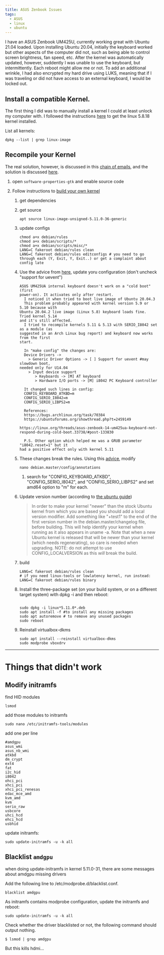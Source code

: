 ```yaml
---
title: ASUS Zenbook Issues
tags:
  - ASUS
  - linux
  - ubuntu
---
```


I have an ASUS Zenbook UM425U, currently working great with Ubuntu 21.04 loaded.  Upon installing Ubuntu 20.04, initially the keyboard worked but other aspects of the computer did not, such as being able to control screen brightness, fan speed, etc.  After the kernel was automatically updated, however, suddently I was unable to use the keyboard, but intermittently.  Each reboot might allow me or not.  To add an additional wrinkle, I had also encrypted my hard drive using LUKS, meaning that if I was traveling or did not have access to an external keyboard, I would be locked out.

## Install a compatible Kernel.  

The first thing I did was to manually install a kernel I could at least unlock my computer with.  I followed the instructions [here](https://www.how2shout.com/linux/install-linux-5-8-kernel-on-ubuntu-20-04-lts/) to get the linux 5.8.18 kernel installed.

List all kernels:

```
dpkg --list | grep linux-image
```

## Recompile your Kernel

The real solution, however, is discussed in this [chain of emails](https://www.mail-archive.com/search?l=ubuntu-bugs@lists.ubuntu.com&q=subject:%22%5C%5BBug+1943832%5C%5D+Re%5C%3A+Keyboard+doesn%27t+work+on+a+%5C%22cold+boot%5C%22+with+built%5C-in+%5C%22i8042+PC+Keyboard+controller%5C%22+%5C%28ASUS+UM425UA%5C%29%22&o=newest&f=1), and the solution is discussed  [here](https://www.mail-archive.com/ubuntu-bugs@lists.ubuntu.com/msg5955393.html).

1. open ```software-properties-gtk``` and enable source code
1. Follow instructions to [build your own kernel](https://wiki.ubuntu.com/Kernel/BuildYourOwnKernel)

    1. get dependencies
    1. get source

        ```
        apt source linux-image-unsigned-5.11.0-36-generic 
        ```

    1. update configs
    
        ```
        chmod a+x debian/rules
        chmod a+x debian/scripts/*
        chmod a+x debian/scripts/misc/*
        LANG=C fakeroot debian/rules clean
        LANG=C fakeroot debian/rules editconfigs # you need to go through each (Y, Exit, Y, Exit..) or get a complaint about config late
        ```

    1. Use the advice from [here](https://www.mail-archive.com/ubuntu-bugs@lists.ubuntu.com/msg5955393.html), update yoru configuration (don't uncheck "support for uevent")

        
        ```
        ASUS UM425UA internal keyboard doesn't work on a "cold boot" (first 
        power-on). It activates only after restart.
          I noticed it when tried to boot live image of Ubuntu 20.04.3
          This problem probably appeared with kernel version 5.9 or 5.10 because with 
        Ubuntu 20.04.2 live image (Linux 5.8) keyboard loads fine. Tried kernel 5.14 
        and it's still affected.
          I tried to recompile kernels 5.11 & 5.13 with SERIO_I8042 set as a module (as 
        suggested in an Arch Linux bug report) and keyboard now works from the first 
        start.
          
          In "make config" the changes are:
          Device Drivers ->
            > Generic Driver Options -> [ ] Support for uevent #may slowdown boot, 
        needed only for U14.04
            > Input device support
               > Keyboards -> [M] AT keyboard
               > Hardware I/O ports -> [M] i8042 PC Keyboard controller
          
          It changed such lines in config:
          CONFIG_KEYBOARD_ATKBD=m
          CONFIG_SERIO_I8042=m
          CONFIG_SERIO_LIBPS2=m
          
          References:
          https://bugs.archlinux.org/task/70384
          https://ubuntuforums.org/showthread.php?t=2459149
          
        https://linux.org/threads/asus-zenbook-14-um425ua-keyboard-not-respond-during-cold-boot.33738/#post-133830
          
          P.S. Other option which helped me was a GRUB parameter "i8042.reset=1" but it 
        had a positive effect only with kernel 5.11
        ```

    1. These changes break the rules.  Using this [advice](), modify 
        
        ```
        nano debian.master/config/annotations
        ```
        
        1. search for "CONFIG_KEYBOARD_ATKBD", "CONFIG_SERIO_I8042", and "CONFIG_SERIO_LIBPS2" and set amd64 option to "m" for each.
        

    1. Update version number (according to [the ubuntu guide](https://wiki.ubuntu.com/Kernel/BuildYourOwnKernel#Modifying_the_configuration))

       > In order to make your kernel "newer" than the stock Ubuntu kernel from which you are based you should add a local version modifier. Add something like "+test1" to the end of the first version number in the debian.master/changelog file, before building. This will help identify your kernel when running as it also appears in uname -a. Note that when a new Ubuntu kernel is released that will be newer than your kernel (which needs regenerating), so care is needed when upgrading. NOTE: do not attempt to use CONFIG_LOCALVERSION as this _will_ break the build. 


    1. build
    
        ```
        LANG=C fakeroot debian/rules clean
        # if you need linux-tools or lowlatency kernel, run instead:
        LANG=C fakeroot debian/rules binary
        ```

    1. Install the three-package set (on your build system, or on a different target system) with dpkg -i and then reboot:
    
        ```

        sudo dpkg -i linux*5.11.0*.deb
        sudo apt install -f #to install any missing packages
        sudo apt autoremove # to remove any unused packages
        sudo reboot
        ``` 
    
    1. Reinstall virtualbox-dkms
    
        ```
        sudo apt install --reinstall virtualbox-dkms 
        sudo modprobe vboxdrv
        ```



---

# Things that didn't work

## Modify initramfs

find HID modules

```
lsmod
```

add those modules to initramfs

```
sudo nano /etc/initramfs-tools/modules
```

add one per line

```
#amdgpu 
asus_wmi 
asus_nb_wmi
atkbd 
dm_crypt 
ext4 
fat 
i2c_hid 
i8042
ohci_pci
xhci_pci
xhci_pci_renesas
edac_mce_amd
kvm_amd
kvm
serio_raw
usbcore
uhci_hcd
ehci_hcd
usbhid
```

update initramfs:

```
sudo update-initramfs -u -k all
```


## Blacklist ```amdgpu```

when doing update-initramfs in kernel 5.11.0-31, there are some messages about amdgpu missing drivers

Add the following line to /etc/modprobe.d/blacklist.conf.

```
blacklist amdgpu
```

As initramfs contains modprobe configuration, update the initramfs and reboot:

```
sudo update-initramfs -u -k all
```

Check whether the driver blacklisted or not, the following command should output nothing.

```
$ lsmod | grep amdgpu
```

But this kills hdmi...


